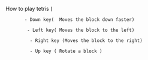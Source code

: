  How to play tetris (
           
           - Down key(  Moves the block down faster)
    
            - Left key( Moves the block to the left)
      
             - Right key (Moves the block to the right)
           
             - Up key ( Rotate a block )
        
